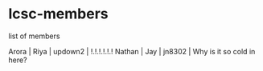 # lcsc-members
list of members

Arora | Riya | updown2 | !.!.!.!.!.!
Nathan | Jay | jn8302 | Why is it so cold in here?
